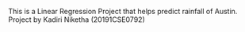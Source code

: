 This is a Linear Regression Project that helps predict rainfall of Austin.
Project by Kadiri Niketha (20191CSE0792) 
